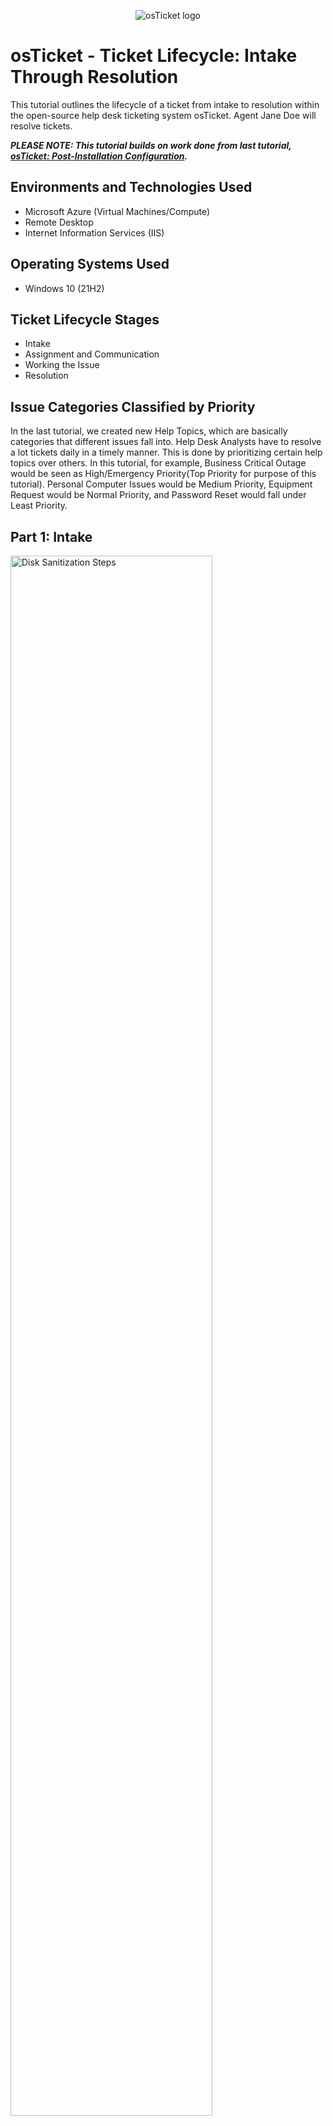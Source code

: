 <p align="center">
<img src="https://i.imgur.com/Clzj7Xs.png" alt="osTicket logo"/>
</p>

<h1>osTicket - Ticket Lifecycle: Intake Through Resolution</h1>
This tutorial outlines the lifecycle of a ticket from intake to resolution within the open-source help desk ticketing system osTicket. Agent Jane Doe will resolve tickets.<br />

***PLEASE NOTE: This tutorial builds on work done from last tutorial, <a href="https://github.com/uzodinma-okafor/post-install-config">osTicket: Post-Installation Configuration</a>.***

<h2>Environments and Technologies Used</h2>

- Microsoft Azure (Virtual Machines/Compute)
- Remote Desktop
- Internet Information Services (IIS)

<h2>Operating Systems Used </h2>

- Windows 10</b> (21H2)

<h2>Ticket Lifecycle Stages</h2>

- Intake
- Assignment and Communication
- Working the Issue
- Resolution

<h2>Issue Categories Classified by Priority</h2>
<p>
In the last tutorial, we created new Help Topics, which are basically categories that different issues fall into. Help Desk Analysts have to resolve a lot tickets daily in a timely manner. This is done by prioritizing certain help topics over others. In this tutorial, for example, Business Critical Outage would be seen as High/Emergency Priority(Top Priority for purpose of this tutorial). Personal Computer Issues would be Medium Priority, Equipment Request would be Normal Priority, and Password Reset would fall under Least Priority.
</p>

<p>
<h2>Part 1: Intake</h2>
<img src="https://i.imgur.com/kGlWRJx.png" height="80%" width="80%" alt="Disk Sanitization Steps"/>
</p>
<p>
- Regular end users (e.g. customers/clients) of osTicket use this site (http://localhost/osTicket/) to send their tickets for agents to resolve. To start things off, you're going to need tickets to resolve. A few tickets have been made with this site using info like email address, name, specific help topic, and issue summary (as seen in pic above).
</p>
<br /><hr>

<p>
<h2>Part 2: Assignment and Communication</h2>
<img src="https://i.imgur.com/QQPl89m.png" height="80%" width="80%" alt="Disk Sanitization Steps"/>
</p>
<p>
- In first pic, you're back on osTicket & see the list of 3 tickets that need to be addressed. However, they are shown to be unassigned and have "Normal" priority.

-We don't know the priority. They're all normal. Usually, there are tickets like this in the queue that haven't been assigned to someone yet. Usually, someone like a queue manager or a lead help desk analyst would come in and grade the tickets based on severity, the type of SLA they fall in, and assign them to someone to handle them. 
- We going to see how one of the tickets, ticket# 176150, gets assigned and prioritized by Agent Jane Doe. 
</p>
<br /><hr>

<p>
<img src="https://i.imgur.com/pYha2O2.png" height="50%" width="50%" alt="Disk Sanitization Steps"/><img src="https://i.imgur.com/AgExUHh.png" height="50%" width="50%" alt="Disk Sanitization Steps"/><img src="https://i.imgur.com/h7ST2U7.png" height="50%" width="50%" alt="Disk Sanitization Steps"/><img src="https://i.imgur.com/YM6ANh7.png" height="50%" width="50%" alt="Disk Sanitization Steps"/><img src="https://i.imgur.com/4VDwJAI.png" height="50%" width="50%" alt="Disk Sanitization Steps"/><img src="https://i.imgur.com/7jcc9BU.png" height="50%" width="50%" alt="Disk Sanitization Steps"/>
</p>
<p>
- From the last tutorial, Jane Doe was made a Supreme Admin for her primary Department, System Administrators. She was also given  extended access as a Supreme Admin for the Support Department.

- Log out of your account and log into Jane Doe's account( U: jane.doe, P: Password1). You should see the tickets that need to be resolved. Click on ticket #176150("entire mobile banking online is down"). (See 2nd pic down) 
- Click on "Normal" in Priority area (top left) and switch it to "High" leaving a note explaing why. (3rd pic down)
- Click on "Unassigned" in top left area (2nd pic) and assign it to Jane Doe (4th pic down). As a Supreme Admin, Jane has the ability to assign tickets to anyone, including herself.
- Click on "Default SLA" in SLA Plan area and change it to SLA-A (5th pic down) and leave a note explaining why.
- Click on "Support" in the Department and select to have the ticket transfered to "System Administrators" department, where Jane Doe works primarily.
</p>
<br /><hr>

<p>
  <h2>Part 3: Working The Issue</h2>
<img src="https://i.imgur.com/7WVdP0I.png" height="80%" width="80%" alt="Disk Sanitization Steps"/>
</p>
<p>
Ticket #176150 (pic above) is now a Systems Administration ticket with emergency priority. Agent Jane Doe will resolve it.
</p>
<br /><hr>

<p>
<img src="https://i.imgur.com/zdvxbgS.png" height="80%" width="80%" alt="Disk Sanitization Steps"/><img src="https://i.imgur.com/eUHsBLM.png" height="80%" width="80%" alt="Disk Sanitization Steps"/>
</p>
<p>
As seen in the pics above, Agent Doe has contacted Karen on the mobile banking issue in a timely manner, kept in communication, and resolved the issue.

On the next tutorial series, it will go over features in Microsoft Azure starting with configuring active directories.
</p>
<br /><hr>
